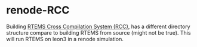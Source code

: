 # renode-RCC
Building [RTEMS Cross Compilation System (RCC)](https://www.gaisler.com/index.php/products/operating-systems/rtems), has a different directory structure compare to building RTEMS from source (might not be true). This will run RTEMS on leon3 in a renode simulation.

